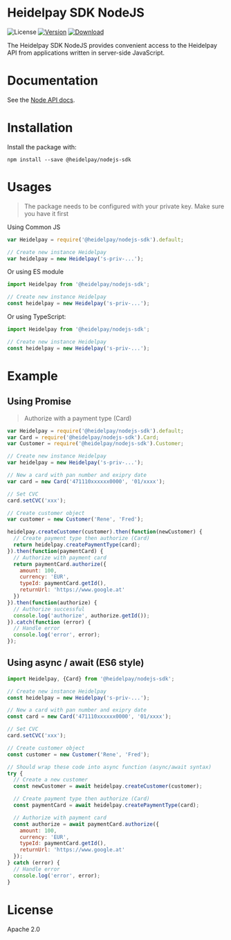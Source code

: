 # Heidelpay SDK NodeJS

![License](https://img.shields.io/npm/l/@heidelpay/nodejs-sdk.svg)
[![Version](https://img.shields.io/npm/v/@heidelpay/nodejs-sdk.svg)](https://www.npmjs.com/package/@heidelpay/nodejs-sdk)
[![Download](https://img.shields.io/npm/dw/@heidelpay/nodejs-sdk.svg)](https://www.npmjs.com/package/@heidelpay/nodejs-sdk)

The Heidelpay SDK NodeJS provides convenient access to the Heidelpay API from
applications written in server-side JavaScript.

# **Documentation**

See the [Node API docs](https://docs.heidelpay.com/v1.0/docs/nodejs-sdk).

# **Installation**

Install the package with:

    npm install --save @heidelpay/nodejs-sdk

# **Usages**

> The package needs to be configured with your private key. Make sure you have it first

Using Common JS
``` js
var Heidelpay = require('@heidelpay/nodejs-sdk').default;

// Create new instance Heidelpay
var heidelpay = new Heidelpay('s-priv-...');
```

Or using ES module

``` js
import Heidelpay from '@heidelpay/nodejs-sdk';

// Create new instance Heidelpay
const heidelpay = new Heidelpay('s-priv-...');
```

Or using TypeScript:

``` ts
import Heidelpay from '@heidelpay/nodejs-sdk';

// Create new instance Heidelpay
const heidelpay = new Heidelpay('s-priv-...');
```

# **Example**
## Using Promise
> Authorize with a payment type (Card)
```js
var Heidelpay = require('@heidelpay/nodejs-sdk').default;
var Card = require('@heidelpay/nodejs-sdk').Card;
var Customer = require('@heidelpay/nodejs-sdk').Customer;

// Create new instance Heidelpay
var heidelpay = new Heidelpay('s-priv-...');

// New a card with pan number and exipry date
var card = new Card('471110xxxxxx0000', '01/xxxx');

// Set CVC
card.setCVC('xxx');

// Create customer object
var customer = new Customer('Rene', 'Fred');

heidelpay.createCustomer(customer).then(function(newCustomer) {
  // Create payment type then authorize (Card)
  return heidelpay.createPaymentType(card);
}).then(function(paymentCard) {    
  // Authorize with payment card
  return paymentCard.authorize({
    amount: 100,
    currency: 'EUR',
    typeId: paymentCard.getId(),
    returnUrl: 'https://www.google.at'
  })
}).then(function(authorize) {
  // Authorize successful
  console.log('authorize', authorize.getId());
}).catch(function (error) {
  // Handle error
  console.log('error', error);
});
```

## Using async / await (ES6 style)
```js
import Heidelpay, {Card} from '@heidelpay/nodejs-sdk';

// Create new instance Heidelpay
const heidelpay = new Heidelpay('s-priv-...');

// New a card with pan number and exipry date
const card = new Card('471110xxxxxx0000', '01/xxxx');

// Set CVC
card.setCVC('xxx');

// Create customer object
const customer = new Customer('Rene', 'Fred');

// Should wrap these code into async function (async/await syntax)
try {
  // Create a new customer
  const newCustomer = await heidelpay.createCustomer(customer);

  // Create payment type then authorize (Card)
  const paymentCard = await heidelpay.createPaymentType(card);

  // Authorize with payment card
  const authorize = await paymentCard.authorize({
    amount: 100,
    currency: 'EUR',
    typeId: paymentCard.getId(),
    returnUrl: 'https://www.google.at'
  });
} catch (error) {
  // Handle error
  console.log('error', error);
}
```

# **License**
Apache 2.0
